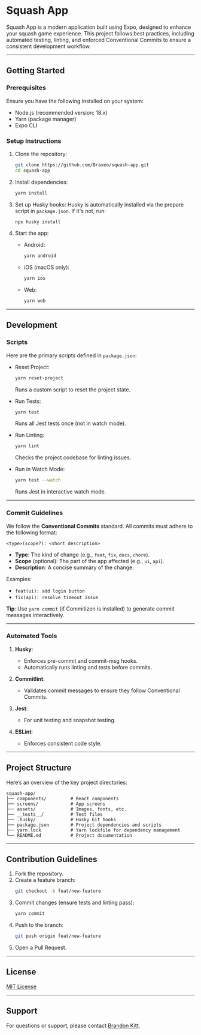 # Squash App

Squash App is a modern application built using Expo, designed to enhance your squash game experience. This project follows best practices, including automated testing, linting, and enforced Conventional Commits to ensure a consistent development workflow.

---

## Getting Started

### Prerequisites

Ensure you have the following installed on your system:
- Node.js (recommended version: 18.x)
- Yarn (package manager)
- Expo CLI

### Setup Instructions

1. Clone the repository:
   ```bash
   git clone https://github.com/Braxeo/squash-app.git
   cd squash-app
   ```

2. Install dependencies:
   ```bash
   yarn install
   ```

3. Set up Husky hooks:
   Husky is automatically installed via the prepare script in `package.json`. If it's not, run:
   ```bash
   npx husky install
   ```

4. Start the app:
   - Android:
     ```bash
     yarn android
     ```
   - iOS (macOS only):
     ```bash
     yarn ios
     ```
   - Web:
     ```bash
     yarn web
     ```

---

## Development

### Scripts

Here are the primary scripts defined in `package.json`:

- Reset Project:
  ```bash
  yarn reset-project
  ```
  Runs a custom script to reset the project state.

- Run Tests:
  ```bash
  yarn test
  ```
  Runs all Jest tests once (not in watch mode).

- Run Linting:
  ```bash
  yarn lint
  ```
  Checks the project codebase for linting issues.

- Run in Watch Mode:
  ```bash
  yarn test --watch
  ```
  Runs Jest in interactive watch mode.

---

### Commit Guidelines

We follow the **Conventional Commits** standard. All commits must adhere to the following format:

```
<type>(scope?): <short description>
```

- **Type**: The kind of change (e.g., `feat`, `fix`, `docs`, `chore`).
- **Scope** (optional): The part of the app affected (e.g., `ui`, `api`).
- **Description**: A concise summary of the change.

Examples:
- `feat(ui): add login button`
- `fix(api): resolve timeout issue`

**Tip**: Use `yarn commit` (if Commitizen is installed) to generate commit messages interactively.

---

### Automated Tools

1. **Husky**:
   - Enforces pre-commit and commit-msg hooks.
   - Automatically runs linting and tests before commits.

2. **Commitlint**:
   - Validates commit messages to ensure they follow Conventional Commits.

3. **Jest**:
   - For unit testing and snapshot testing.

4. **ESLint**:
   - Enforces consistent code style.

---

## Project Structure

Here’s an overview of the key project directories:

```
squash-app/
├── components/         # React components
├── screens/            # App screens
├── assets/             # Images, fonts, etc.
├── __tests__/          # Test files
├── .husky/             # Husky Git hooks
├── package.json        # Project dependencies and scripts
├── yarn.lock           # Yarn lockfile for dependency management
└── README.md           # Project documentation
```

---

## Contribution Guidelines

1. Fork the repository.
2. Create a feature branch:
   ```bash
   git checkout -b feat/new-feature
   ```
3. Commit changes (ensure tests and linting pass):
   ```bash
   yarn commit
   ```
4. Push to the branch:
   ```bash
   git push origin feat/new-feature
   ```
5. Open a Pull Request.

---

## License

[MIT License](LICENSE)

---

## Support

For questions or support, please contact [Brandon Kitt](mailto:brandon.kitt@hotmail.com).
